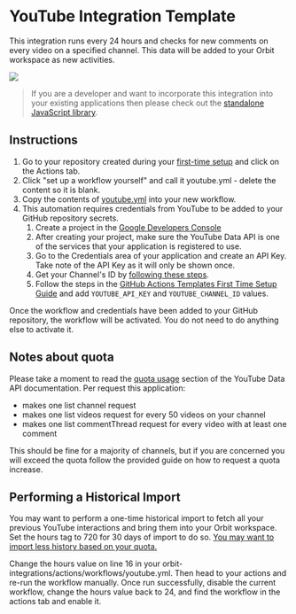 # YouTube Integration Template

This integration runs every 24 hours and checks for new comments on every video on a specified channel. This data will be added to your Orbit workspace as new activities.

![](https://raw.githubusercontent.com/orbit-love/community-js-youtube-orbit/main/docs/activity.png)

> If you are a developer and want to incorporate this integration into your existing applications then please check out the [standalone JavaScript library](https://github.com/orbit-love/community-js-youtube-orbit).

## Instructions

1. Go to your repository created during your [first-time setup](../FIRST_TIME_SETUP.md) and click on the Actions tab.
2. Click "set up a workflow yourself" and call it youtube.yml - delete the content so it is blank.
3. Copy the contents of [youtube.yml](youtube.yml) into your new workflow.
4. This automation requires credentials from YouTube to be added to your GitHub repository secrets.
    1. Create a project in the [Google Developers Console](https://console.developers.google.com/)
    2. After creating your project, make sure the YouTube Data API is one of the services that your application is registered to use.
    3. Go to the Credentials area of your application and create an API Key. Take note of the API Key as it will only be shown once.
    4. Get your Channel's ID by [following these steps](https://support.google.com/youtube/answer/3250431).
    5. Follow the steps in the [GitHub Actions Templates First Time Setup Guide](https://github.com/orbit-love/github-actions-templates/blob/main/FIRST_TIME_SETUP.md) and add `YOUTUBE_API_KEY` and `YOUTUBE_CHANNEL_ID` values.

Once the workflow and credentials have been added to your GitHub repository, the workflow will be activated. You do not need to do anything else to activate it.

## Notes about quota

Please take a moment to read the [quota usage](https://developers.google.com/youtube/v3/getting-started#quota) section of the YouTube Data API documentation. Per request this application:

- makes one list channel request
- makes one list videos request for every 50 videos on your channel
- makes one list commentThread request for every video with at least one comment

This should be fine for a majority of channels, but if you are concerned you will exceed the quota follow the provided guide on how to request a quota increase.

## Performing a Historical Import
You may want to perform a one-time historical import to fetch all your previous YouTube interactions and bring them into your Orbit workspace. Set the hours tag to 720 for 30 days of import to do so. [You may want to import less history based on your quota.](#notes-about-quota)

Change the hours value on line 16 in your orbit-integrations/actions/workflows/youtube.yml. Then head to your actions and re-run the workflow manually. Once run successfully, disable the current workflow, change the hours value back to 24, and find the workflow in the actions tab and enable it.
